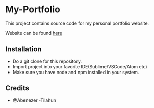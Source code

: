 # My-Portfolio
This project contains source code for my personal portfolio website.

Website can be found [here](https://abenezer-tilahun.github.io/My-Portfolio/)

## Installation
* Do a git clone for this repository.
* Import project into your favorite IDE(Sublime/VSCode/Atom etc)
* Make sure you have node and npm installed in your system.

## Credits
* @Abenezer -Tilahun